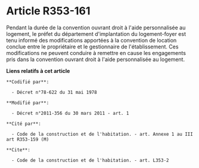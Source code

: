 # Article R353-161

Pendant la durée de la convention ouvrant droit à l'aide personnalisée au logement, le préfet du département d'implantation
du logement-foyer est tenu informé des modifications apportées à la convention de location conclue entre le propriétaire et
le gestionnaire de l'établissement. Ces modifications ne peuvent conduire à remettre en cause les engagements pris dans la
convention ouvrant droit à l'aide personnalisée au logement.

**Liens relatifs à cet article**

	**Codifié par**:

	  - Décret n°78-622 du 31 mai 1978

	**Modifié par**:

	  - Décret n°2011-356 du 30 mars 2011 - art. 1

	**Cité par**:

	  - Code de la construction et de l'habitation. - art. Annexe 1 au III art R353-159 (M)

	**Cite**:

	  - Code de la construction et de l'habitation. - art. L353-2
